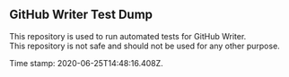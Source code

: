 ## GitHub Writer Test Dump

This repository is used to run automated tests for GitHub Writer.  
This repository is not safe and should not be used for any other purpose.

Time stamp: 2020-06-25T14:48:16.408Z.
